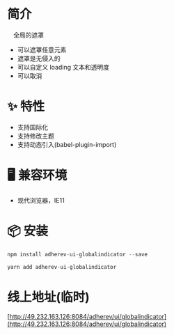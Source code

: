 # 简介
&ensp;&ensp;全局的遮罩
- 可以遮罩任意元素
- 遮罩是无侵入的
- 可以自定义 loading 文本和透明度
- 可以取消

# ✨ 特性
- 支持国际化
- 支持修改主题
- 支持动态引入(babel-plugin-import)

# 🖥 兼容环境
- 现代浏览器，IE11

# 📦 安装
```javascript
npm install adherev-ui-globalindicator --save
``` 

```javascript
yarn add adherev-ui-globalindicator
```

# 线上地址(临时)
[http://49.232.163.126:8084/adherev/ui/globalindicator](http://49.232.163.126:8084/adherev/ui/globalindicator)

